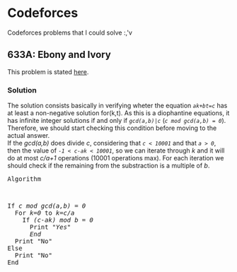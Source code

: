 # Codeforces
Codeforces problems that I could solve :,'v


## 633A: Ebony and Ivory

This problem is stated [here]("https://codeforces.com/contest/633/problem/A").
<br>
### Solution
The solution consists basically in verifying wheter the equation *`ak+bt=c`* has at least a non-negative solution for(k,t). As this is a diophantine equations, it has infinite integer solutions if and only if *`gcd(a,b)|c`* (*`c mod gcd(a,b) = 0`*). Therefore, we should start checking this condition before moving to the actual answer.
<br>
If the *gcd(a,b)* does divide *c*, considering that *`c < 10001`* and that *`a > 0`*, then the value of *`-1 < c-ak < 10001`*, so we can iterate through *k* and it will do at most *c/a+1* operations (10001 operations max). For each iteration we should check if the remaining from the substraction is a multiple of *b*.
<br>
<pre>Algorithm</pre>
<br>
<pre>
If <em>c mod gcd(a,b) = 0</em>
  For <em>k=0</em> to <em>k=c/a</em>
    If <em>(c-ak) mod b = 0</em>
      Print <em>"Yes"</em>
      <em>End</em>
  Print "No"
Else
  Print "No"
End
</pre>

